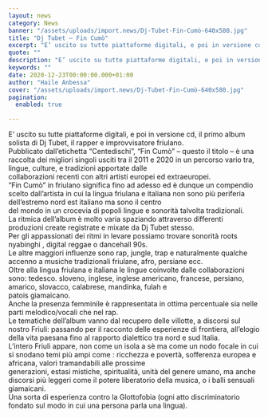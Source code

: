 ```yaml
---
layout: news
category: News
banner: "/assets/uploads/import.news/Dj-Tubet-Fin-Cumò-640x580.jpg"
title: "Dj Tubet – Fin Cumò"
excerpt: "E’ uscito su tutte piattaforme digitali, e poi in versione cd, il primo album solista di Dj Tubet, il rapper e improvvisatore friulano. Pubblicato dall’etichetta “Centedischi”, “Fin Cumò” – questo il titolo – è una raccolta dei migliori singoli usciti tra il 2011 e 2020 in un percorso vario tra, lingue, culture, e tradizioni apportate [&hellip"
quote: ""
description: "E’ uscito su tutte piattaforme digitali, e poi in versione cd, il primo album solista di Dj Tubet, il rapper e improvvisatore friulano. Pubblicato dall’etichetta “Centedischi”, “Fin Cumò” – questo il titolo – è una raccolta dei migliori singoli usciti tra il 2011 e 2020 in un percorso vario tra, lingue, culture, e tradizioni apportate [&hellip"
keywords: ""
date: 2020-12-23T00:00:00.000+01:00
author: "Haile Anbessa"
cover: "/assets/uploads/import.news/Dj-Tubet-Fin-Cumò-640x580.jpg"
pagination:
  enabled: true

---
```


E’ uscito su tutte piattaforme digitali, e poi in versione cd, il primo album solista di Dj Tubet, il rapper e improvvisatore friulano.  
Pubblicato dall’etichetta “Centedischi”, “Fin Cumò” – questo il titolo – è una raccolta dei migliori singoli usciti tra il 2011 e 2020 in un percorso vario tra, lingue, culture, e tradizioni apportate dalle  
collaborazioni recenti con altri artisti europei ed extraeuropei.  
“Fin Cumò” in friulano significa fino ad adesso ed è dunque un compendio scelto dall’artista in cui la lingua friulana e italiana non sono più periferia dell’estremo nord est italiano ma sono il centro  
del mondo in un crocevia di popoli lingue e sonorità talvolta tradizionali.  
La ritmica dell’album è molto varia spaziando attraverso differenti produzioni create registrate e mixate da Dj Tubet stesso.  
Per gli appassionati dei ritmi in levare possiamo trovare sonorità roots nyabinghi , digital reggae o dancehall 90s.  
Le altre maggiori influenze sono rap, jungle, trap e naturalmente qualche accenno a musiche tradizionali friulane, afro, persiane ecc.  
Oltre alla lingua friulana e italiana le lingue coinvolte dalle collaborazioni sono: tedesco. sloveno, inglese, inglese americano, francese, persiano, amarico, slovacco, calabrese, mandinka, fulah e  
patois giamaicano.  
Anche la presenza femminile è rappresentata in ottima percentuale sia nelle parti melodico/vocali che nel rap.  
Le tematiche dell’album vanno dal recupero delle villotte, a discorsi sul nostro Friuli: passando per il racconto delle esperienze di frontiera, all’elogio della vita paesana fino al rapporto dialettico tra nord e sud Italia.  
L’intero Friuli appare, non come un isola a sè ma come un nodo focale in cui si snodano temi più ampi come : ricchezza e povertà, sofferenza europea e africana, valori tramandabili alle prossime  
generazioni, estasi mistiche, spiritualità, unità del genere umano, ma anche discorsi più leggeri come il potere liberatorio della musica, o i balli sensuali giamaicani.  
Una sorta di esperienza contro la Glottofobia (ogni atto discriminatorio fondato sul modo in cui una persona parla una lingua).